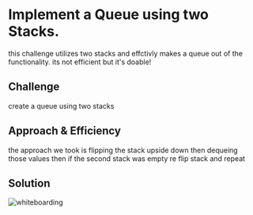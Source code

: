
# Implement a Queue using two Stacks.
this challenge utilizes two stacks and effctivly makes a queue out of the functionality. its not efficient but it's doable!

## Challenge
create a queue using two stacks

## Approach & Efficiency
the approach we took is flipping the stack upside down then dequeing those values then if the second stack was empty re flip stack and repeat

## Solution
![whiteboarding](../../assets/capture1.PNG)
